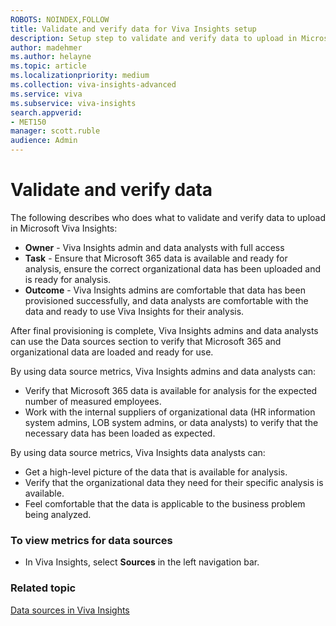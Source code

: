 ```yaml
---
ROBOTS: NOINDEX,FOLLOW
title: Validate and verify data for Viva Insights setup
description: Setup step to validate and verify data to upload in Microsoft Viva Insights
author: madehmer
ms.author: helayne
ms.topic: article
ms.localizationpriority: medium 
ms.collection: viva-insights-advanced 
ms.service: viva 
ms.subservice: viva-insights 
search.appverid: 
- MET150 
manager: scott.ruble
audience: Admin
---
```


# Validate and verify data

The following describes who does what to validate and verify data to upload in Microsoft Viva Insights:

* **Owner** - Viva Insights admin and data analysts with full access
* **Task** - Ensure that Microsoft 365 data is available and ready for analysis, ensure the correct organizational data has been uploaded and is ready for analysis.
* **Outcome** - Viva Insights admins are comfortable that data has been provisioned successfully, and data analysts are comfortable with the data and ready to use Viva Insights for their analysis.

After final provisioning is complete, Viva Insights admins and data analysts can use the Data sources section to verify that Microsoft 365 and organizational data are loaded and ready for use.

By using data source metrics, Viva Insights admins and data analysts can:

* Verify that Microsoft 365 data is available for analysis for the expected number of measured employees.
* Work with the internal suppliers of organizational data (HR information system admins, LOB system admins, or data analysts) to verify that the necessary data has been loaded as expected.

By using data source metrics, Viva Insights data analysts can:

* Get a high-level picture of the data that is available for analysis.
* Verify that the organizational data they need for their specific analysis is available.
* Feel comfortable that the data is applicable to the business problem being analyzed.

### To view metrics for data sources

* In Viva Insights, select **Sources** in the left navigation bar.

### Related topic

[Data sources in Viva Insights](../Use/data-sourcesv2.md)
